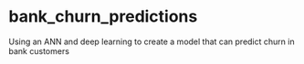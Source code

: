 # bank_churn_predictions
Using an ANN and deep learning to create a model that can predict churn in bank customers
